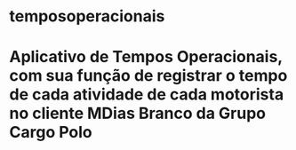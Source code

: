# temposoperacionais
# Aplicativo de Tempos Operacionais, com sua função de registrar o tempo de cada atividade de cada motorista no cliente MDias Branco da Grupo Cargo Polo
